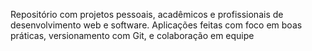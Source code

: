 Repositório com projetos pessoais, acadêmicos e profissionais de desenvolvimento web e software. Aplicações feitas com foco em boas práticas, versionamento com Git, e colaboração em equipe
